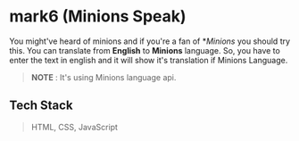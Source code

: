# mark6 (Minions Speak)
You might've heard of minions and if you're a fan of **Minions* you should try this. You can translate from **English** to **Minions** language. So, you have to enter the text in english and it will show it's translation if Minions Language.

> **NOTE** : It's using Minions language api.

## Tech Stack
> HTML, CSS, JavaScript
